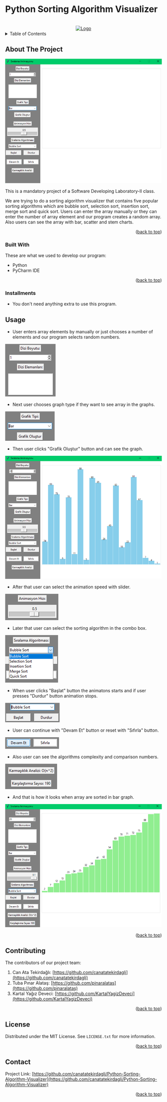 # Python Sorting Algorithm Visualizer
<a name="readme-top"></a>

<!-- PROJECT LOGO -->
<br />
<div align="center">
  <a href="#readme-top">
    <img src="resources\images\logo.png" alt="Logo" width="80" height="80">
  </a>
</div>

<!-- TABLE OF CONTENTS -->
<details>
  <summary>Table of Contents</summary>
  <ol>
    <li>
      <a href="#about-the-project">About The Project</a>
      <ul>
        <li><a href="#built-with">Built With</a></li>
        <li><a href="#installments">Installments</a></li>
      </ul>
    </li>
    <li><a href="#usage">Usage</a></li>
    <li><a href="#contributing">Contributing</a></li>
    <li><a href="#license">License</a></li>
    <li><a href="#contact">Contact</a></li>
  </ol>
</details>

<!-- ABOUT THE PROJECT -->
## About The Project

![PSAV](resources/Main.png "Main Screen")

This is a mandatory project of a Software Developing Laboratory-II class.

We are trying to do a sorting algorithm visualizer that contains five popular sorting algorithms which are bubble sort, selection sort, insertion sort, merge sort and quick sort. Users can enter the array manually or they can enter the number of array element and our program creates a random array. Also users can see the array with bar, scatter and stem charts.

<p align="right">(<a href="#readme-top">back to top</a>)</p>

### Built With

These are what we used to develop our program:

* Python
* PyCharm IDE

<p align="right">(<a href="#readme-top">back to top</a>)</p>

### Installments

* You don't need anything extra to use this program.
  
<!-- USAGE EXAMPLES -->
## Usage

* User enters array elements by manually or just chooses a number of elements and our program selects random numbers.

![PSAV](resources/Array.png "Array")


* Next user chooses graph type if they want to see array in the graphs.

![PSAV](resources/G_Type.png "Graph Type")


* Then user clicks "Grafik Oluştur" button and can see the graph.

![PSAV](resources/G_Done.png "Graph Done")


* After that user can select the animation speed with slider.

![PSAV](resources/Anim_Slider.png "Animation Slider")


* Later that user can select the sorting algorithm in the combo box.

![PSAV](resources/C_Box.png "Combo Box")


* When user clicks "Başlat" button the animatons starts and if user presses "Durdur" button animation stops.

![PSAV](resources/Start_n_Stop.png "Start and Stop")


* User can continue with "Devam Et" button or reset with "Sıfırla" button.

![PSAV](resources/Cont_n_Reset.png "Continue and Reset")


* Also user can see the algorithms complexity and comparison numbers.

![PSAV](resources/Comp_n_Compx.png "Compare and Complexity")


* And that is how it looks when array are sorted in bar graph.

![PSAV](resources/Final_Result.png "End Result")

<p align="right">(<a href="#readme-top">back to top</a>)</p>

<!-- CONTRIBUTING -->
## Contributing

The contributors of our project team:

1. Can Ata Tekirdağlı: [https://github.com/canatatekirdagli](https://github.com/canatatekirdagli)
2. Tuba Pınar Alataş: [https://github.com/pinaralatas](https://github.com/pinaralatas)
3. Kartal Yağız Deveci: [https://github.com/KartalYagizDeveci](https://github.com/KartalYagizDeveci)

<p align="right">(<a href="#readme-top">back to top</a>)</p>

<!-- LICENSE -->
## License

Distributed under the MIT License. See `LICENSE.txt` for more information.

<p align="right">(<a href="#readme-top">back to top</a>)</p>

<!-- CONTACT -->
## Contact

Project Link: [https://github.com/canatatekirdagli/Python-Sorting-Algorithm-Visualizer](https://github.com/canatatekirdagli/Python-Sorting-Algorithm-Visualizer)

<p align="right">(<a href="#readme-top">back to top</a>)</p>
